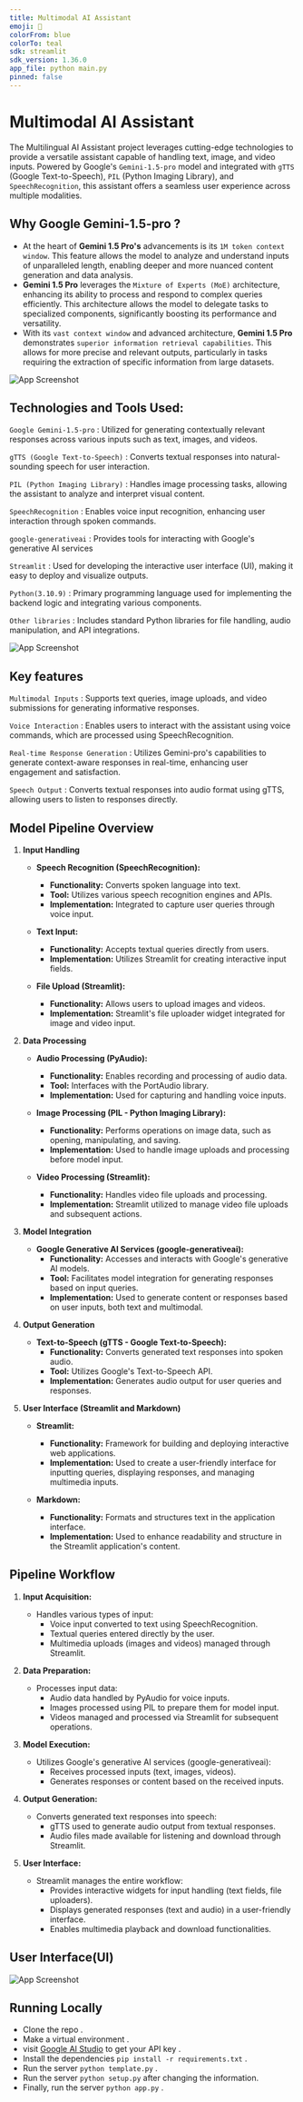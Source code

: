 ```yaml
---
title: Multimodal AI Assistant
emoji: 🤖
colorFrom: blue
colorTo: teal
sdk: streamlit
sdk_version: 1.36.0
app_file: python main.py
pinned: false
---
```


# Multimodal AI Assistant

The Multilingual AI Assistant project leverages cutting-edge technologies to provide a versatile assistant capable of handling text, image, and video inputs. Powered by Google's `Gemini-1.5-pro` model and integrated with `gTTS` (Google Text-to-Speech), `PIL` (Python Imaging Library), and `SpeechRecognition`, this assistant offers a seamless user experience across multiple modalities.

## Why Google Gemini-1.5-pro ?
- At the heart of **Gemini 1.5 Pro's** advancements is its `1M token context window`. This feature allows the model to analyze and understand inputs of unparalleled length, enabling deeper and more nuanced content generation and data analysis.
- **Gemini 1.5 Pro** leverages the `Mixture of Experts (MoE)` architecture, enhancing its ability to process and respond to complex queries efficiently. This architecture allows the model to delegate tasks to specialized components, significantly boosting its performance and versatility.
- With its `vast context window` and advanced architecture, **Gemini 1.5 Pro** demonstrates `superior information retrieval capabilities`. This allows for more precise and relevant outputs, particularly in tasks requiring the extraction of specific information from large datasets.

![App Screenshot](https://github.com/jhaayush2004/Multimodal-AI-Assistant/blob/main/visuals/Gemini-Pro-1.5.png)

## Technologies and Tools Used:

`Google Gemini-1.5-pro` : Utilized for generating contextually relevant responses across various inputs such as text, images, and videos.

`gTTS (Google Text-to-Speech)` : Converts textual responses into natural-sounding speech for user interaction.

`PIL (Python Imaging Library)` : Handles image processing tasks, allowing the assistant to analyze and interpret visual content.

`SpeechRecognition` : Enables voice input recognition, enhancing user interaction through spoken commands.

`google-generativeai` : Provides tools for interacting with Google's generative AI services

`Streamlit` : Used for developing the interactive user interface (UI), making it easy to deploy and visualize outputs.

`Python(3.10.9)` : Primary programming language used for implementing the backend logic and integrating various components.

`Other libraries` : Includes standard Python libraries for file handling, audio manipulation, and API integrations.

![App Screenshot](https://github.com/jhaayush2004/Multimodal-AI-Assistant/blob/main/visuals/1M.jpg)

## Key features

`Multimodal Inputs` : Supports text queries, image uploads, and video submissions for generating informative responses.

`Voice Interaction` : Enables users to interact with the assistant using voice commands, which are processed using SpeechRecognition.

`Real-time Response Generation` : Utilizes Gemini-pro's capabilities to generate context-aware responses in real-time, enhancing user engagement and satisfaction.

`Speech Output` : Converts textual responses into audio format using gTTS, allowing users to listen to responses directly.


## Model Pipeline Overview

1. **Input Handling**
   - **Speech Recognition (SpeechRecognition):**
     - **Functionality:** Converts spoken language into text.
     - **Tool:** Utilizes various speech recognition engines and APIs.
     - **Implementation:** Integrated to capture user queries through voice input.
   
   - **Text Input:**
     - **Functionality:** Accepts textual queries directly from users.
     - **Implementation:** Utilizes Streamlit for creating interactive input fields.

   - **File Upload (Streamlit):**
     - **Functionality:** Allows users to upload images and videos.
     - **Implementation:** Streamlit's file uploader widget integrated for image and video input.

2. **Data Processing**
   - **Audio Processing (PyAudio):**
     - **Functionality:** Enables recording and processing of audio data.
     - **Tool:** Interfaces with the PortAudio library.
     - **Implementation:** Used for capturing and handling voice inputs.

   - **Image Processing (PIL - Python Imaging Library):**
     - **Functionality:** Performs operations on image data, such as opening, manipulating, and saving.
     - **Implementation:** Used to handle image uploads and processing before model input.

   - **Video Processing (Streamlit):**
     - **Functionality:** Handles video file uploads and processing.
     - **Implementation:** Streamlit utilized to manage video file uploads and subsequent actions.

3. **Model Integration**
   - **Google Generative AI Services (google-generativeai):**
     - **Functionality:** Accesses and interacts with Google's generative AI models.
     - **Tool:** Facilitates model integration for generating responses based on input queries.
     - **Implementation:** Used to generate content or responses based on user inputs, both text and multimodal.

4. **Output Generation**
   - **Text-to-Speech (gTTS - Google Text-to-Speech):**
     - **Functionality:** Converts generated text responses into spoken audio.
     - **Tool:** Utilizes Google's Text-to-Speech API.
     - **Implementation:** Generates audio output for user queries and responses.

5. **User Interface (Streamlit and Markdown)**
   - **Streamlit:**
     - **Functionality:** Framework for building and deploying interactive web applications.
     - **Implementation:** Used to create a user-friendly interface for inputting queries, displaying responses, and managing multimedia inputs.
   
   - **Markdown:**
     - **Functionality:** Formats and structures text in the application interface.
     - **Implementation:** Used to enhance readability and structure in the Streamlit application's content.

## Pipeline Workflow

1. **Input Acquisition:**
   - Handles various types of input:
     - Voice input converted to text using SpeechRecognition.
     - Textual queries entered directly by the user.
     - Multimedia uploads (images and videos) managed through Streamlit.

2. **Data Preparation:**
   - Processes input data:
     - Audio data handled by PyAudio for voice inputs.
     - Images processed using PIL to prepare them for model input.
     - Videos managed and processed via Streamlit for subsequent operations.

3. **Model Execution:**
   - Utilizes Google's generative AI services (google-generativeai):
     - Receives processed inputs (text, images, videos).
     - Generates responses or content based on the received inputs.

4. **Output Generation:**
   - Converts generated text responses into speech:
     - gTTS used to generate audio output from textual responses.
     - Audio files made available for listening and download through Streamlit.

5. **User Interface:**
   - Streamlit manages the entire workflow:
     - Provides interactive widgets for input handling (text fields, file uploaders).
     - Displays generated responses (text and audio) in a user-friendly interface.
     - Enables multimedia playback and download functionalities.

## User Interface(UI)

![App Screenshot](https://github.com/jhaayush2004/Multimodal-AI-Assistant/blob/main/visuals/UI%20AI.png)

## Running Locally
- Clone the repo .
- Make a virtual environment .
- visit [Google AI Studio](https://ai.google.dev/aistudio) to get your API key .
- Install the dependencies `pip install -r requirements.txt` .
- Run the server `python template.py` .
- Run the server `python setup.py` after changing the information.
- Finally, run the server `python app.py` .




